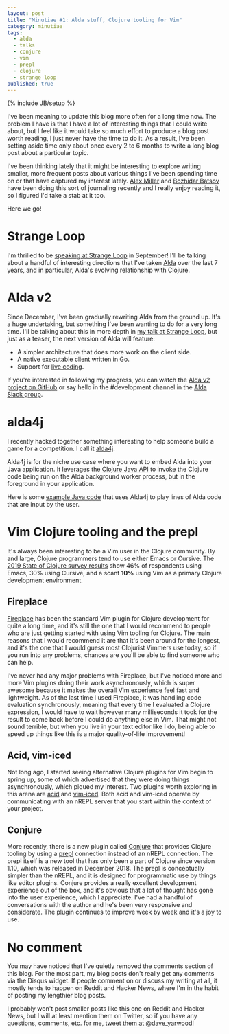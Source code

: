 ```yaml
---
layout: post
title: "Minutiae #1: Alda stuff, Clojure tooling for Vim"
category: minutiae
tags:
  - alda
  - talks
  - conjure
  - vim
  - prepl
  - clojure
  - strange loop
published: true
---
```


{% include JB/setup %}

I've been meaning to update this blog more often for a long time now. The
problem I have is that I have a lot of interesting things that I could write
about, but I feel like it would take so much effort to produce a blog post worth
reading, I just never have the time to do it. As a result, I've been setting
aside time only about once every 2 to 6 months to write a long blog post about a
particular topic.

I've been thinking lately that it might be interesting to explore writing
smaller, more frequent posts about various things I've been spending time on or
that have captured my interest lately. [Alex Miller][alexmiller] and [Bozhidar
Batsov][bozhidarbatsov] have been doing this sort of journaling recently and I
really enjoy reading it, so I figured I'd take a stab at it too.

Here we go!

# Strange Loop

I'm thrilled to be [speaking at Strange Loop][strangeloop] in September! I'll be
talking about a handful of interesting directions that I've taken [Alda][alda]
over the last 7 years, and in particular, Alda's evolving relationship with
Clojure.

# Alda v2

Since December, I've been gradually rewriting Alda from the ground up. It's a
huge undertaking, but something I've been wanting to do for a very long time.
I'll be talking about this in more depth in [my talk at Strange
Loop][strangeloop], but just as a teaser, the next version of Alda will feature:

* A simpler architecture that does more work on the client side.
* A native executable client written in Go.
* Support for [live coding][live-coding].

If you're interested in following my progress, you can watch the [Alda v2
project on GitHub][alda-v2-project] or say hello in the #development channel in
the [Alda Slack group][alda-slack].

# alda4j

I recently hacked together something interesting to help someone build a game
for a competition. I call it [alda4j].

Alda4j is for the niche use case where you want to embed Alda into your Java
application. It leverages the [Clojure Java API][clojure-java-api] to invoke the
Clojure code being run on the Alda background worker process, but in the
foreground in your application.

Here is some [example Java code][alda4j-example] that uses Alda4j to play lines
of Alda code that are input by the user.

# Vim Clojure tooling and the prepl

It's always been interesting to be a Vim user in the Clojure community. By and
large, Clojure programmers tend to use either Emacs or Cursive. The [2019 State
of Clojure survey results][2019-soc-results] show 46% of respondents using
Emacs, 30% using Cursive, and a scant **10%** using Vim as a primary Clojure
development environment.

## Fireplace

[Fireplace][fireplace] has been the standard Vim plugin for Clojure development
for quite a long time, and it's still the one that I would recommend to people
who are just getting started with using Vim tooling for Clojure. The main
reasons that I would recommend it are that it's been around for the longest, and
it's the one that I would guess most Clojurist Vimmers use today, so if you run
into any problems, chances are you'll be able to find someone who can help.

I've never had any major problems with Fireplace, but I've noticed more and more
Vim plugins doing their work asynchronously, which is super awesome because it
makes the overall Vim experience feel fast and lightweight. As of the last time
I used Fireplace, it was handling code evaluation synchronously, meaning that
every time I evaluated a Clojure expression, I would have to wait however many
milliseconds it took for the result to come back before I could do anything else
in Vim. That might not sound terrible, but when you live in your text editor
like I do, being able to speed up things like this is a major quality-of-life
improvement!

## Acid, vim-iced

Not long ago, I started seeing alternative Clojure plugins for Vim begin to
spring up, some of which advertised that they were doing things asynchronously,
which piqued my interest. Two plugins worth exploring in this arena are
[acid][acid] and [vim-iced][iced]. Both acid and vim-iced operate by
communicating with an nREPL server that you start within the context of your
project.

## Conjure

More recently, there is a new plugin called [Conjure][conjure] that provides
Clojure tooling by using a [prepl] connection instead of an nREPL connection.
The prepl itself is a new tool that has only been a part of Clojure since
version 1.10, which was released in December 2018. The prepl is conceptually
simpler than the nREPL, and it is designed for programmatic use by things like
editor plugins. Conjure provides a really excellent development experience out
of the box, and it's obvious that a lot of thought has gone into the user
experience, which I appreciate. I've had a handful of conversations with the
author and he's been very responsive and considerate. The plugin continues to
improve week by week and it's a joy to use.

# No comment

You may have noticed that I've quietly removed the comments section of this
blog. For the most part, my blog posts don't really get any comments via the
Disqus widget. If people comment on or discuss my writing at all, it mostly
tends to happen on Reddit and Hacker News, where I'm in the habit of posting my
lengthier blog posts.

I probably won't post smaller posts like this one on Reddit and Hacker News, but
I will at least mention them on Twitter, so if you have any questions, comments,
etc. for me, [tweet them at @dave\_yarwood][tweet]!

[alexmiller]: http://insideclojure.org/2019/07/26/journal/
[bozhidarbatsov]: https://metaredux.com/posts/2019/07/07/meta-reduce-2019-3-style-guide-docs-updates.html
[tweet]: https://twitter.com/dave_yarwood
[strangeloop]: https://www.thestrangeloop.com/2019/aldas-dynamic-relationship-with-clojure.html
[alda]: https://alda.io
[live-coding]: https://en.wikipedia.org/wiki/Live_coding
[alda-v2-project]: https://github.com/orgs/alda-lang/projects/2
[alda-slack]: https://slack.alda.io
[alda4j]: https://github.com/daveyarwood/alda4j
[alda4j-example]: https://github.com/daveyarwood/alda4j/blob/master/example/src/main/java/alda4j/example/App.java
[clojure-java-api]: https://clojure.org/reference/java_interop#_calling_clojure_from_java
[2019-soc-results]: https://www.surveymonkey.com/results/SM-S9JVNXNQV/
[fireplace]: https://github.com/tpope/vim-fireplace
[acid]: https://github.com/clojure-vim/acid.nvim
[iced]: https://github.com/liquidz/vim-iced
[conjure]: https://github.com/Olical/conjure
[prepl]: https://oli.me.uk/2019-03-22-clojure-socket-prepl-cookbook/
